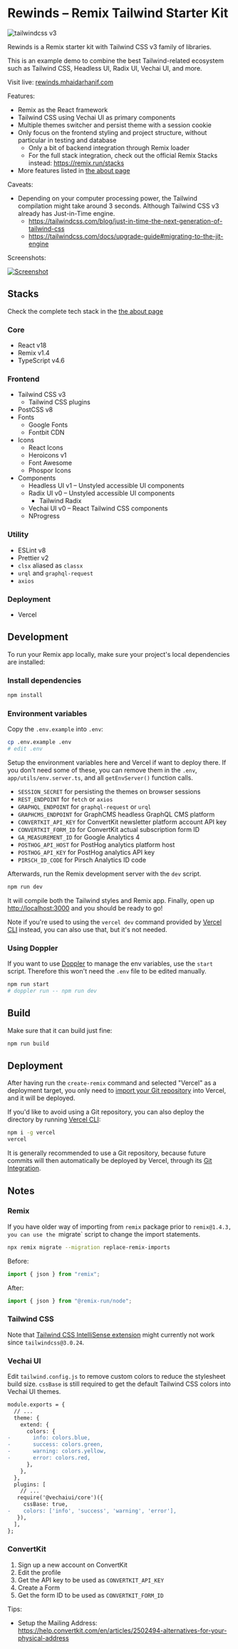 # Rewinds – Remix Tailwind Starter Kit

![tailwindcss v3](https://img.shields.io/badge/tailwindcss-v3-0F172A?logo=tailwindcss&style=flat&labelColor=38bdf8&logoColor=ffffff)

Rewinds is a Remix starter kit with Tailwind CSS v3 family of libraries.

This is an example demo to combine the best Tailwind-related ecosystem such as Tailwind CSS, Headless UI, Radix UI, Vechai UI, and more.

Visit live: [rewinds.mhaidarhanif.com](https://rewinds.mhaidarhanif.com)

Features:

- Remix as the React framework
- Tailwind CSS using Vechai UI as primary components
- Multiple themes switcher and persist theme with a session cookie
- Only focus on the frontend styling and project structure, without particular in testing and database
  - Only a bit of backend integration through Remix loader
  - For the full stack integration, check out the official Remix Stacks instead: https://remix.run/stacks
- More features listed in [the about page](https://rewinds.mhaidarhanif.com/about)

Caveats:

- Depending on your computer processing power, the Tailwind compilation might take around 3 seconds. Although Tailwind CSS v3 already has Just-in-Time engine.
  - https://tailwindcss.com/blog/just-in-time-the-next-generation-of-tailwind-css
  - https://tailwindcss.com/docs/upgrade-guide#migrating-to-the-jit-engine

Screenshots:

[![Screenshot](public/assets/screenshots/home.png)](https://rewinds.mhaidarhanif.com)

## Stacks

Check the complete tech stack in the [the about page](https://rewinds.mhaidarhanif.com/about)

### Core

- React v18
- Remix v1.4
- TypeScript v4.6

### Frontend

- Tailwind CSS v3
  - Tailwind CSS plugins
- PostCSS v8
- Fonts
  - Google Fonts
  - Fontbit CDN
- Icons
  - React Icons
  - Heroicons v1
  - Font Awesome
  - Phospor Icons
- Components
  - Headless UI v1 – Unstyled accessible UI components
  - Radix UI v0 – Unstyled accessible UI components
    - Tailwind Radix
  - Vechai UI v0 – React Tailwind CSS components
  - NProgress

### Utility

- ESLint v8
- Prettier v2
- `clsx` aliased as `classx`
- `urql` and `graphql-request`
- `axios`

### Deployment

- Vercel

## Development

To run your Remix app locally, make sure your project's local dependencies are installed:

### Install dependencies

```sh
npm install
```

### Environment variables

Copy the `.env.example` into `.env`:

```sh
cp .env.example .env
# edit .env
```

Setup the environment variables here and Vercel if want to deploy there.
If you don't need some of these, you can remove them in the `.env`, `app/utils/env.server.ts`, and all `getEnvServer()` function calls.

- `SESSION_SECRET` for persisting the themes on browser sessions
- `REST_ENDPOINT` for `fetch` or `axios`
- `GRAPHQL_ENDPOINT` for `graphql-request` or `urql`
- `GRAPHCMS_ENDPOINT` for GraphCMS headless GraphQL CMS platform
- `CONVERTKIT_API_KEY` for ConvertKit newsletter platform account API key
- `CONVERTKIT_FORM_ID` for ConvertKit actual subscription form ID
- `GA_MEASUREMENT_ID` for Google Analytics 4
- `POSTHOG_API_HOST` for PostHog analytics platform host
- `POSTHOG_API_KEY` for PostHog analytics API key
- `PIRSCH_ID_CODE` for Pirsch Analytics ID code

Afterwards, run the Remix development server with the `dev` script.

```sh
npm run dev
```

It will compile both the Tailwind styles and Remix app.
Finally, open up [http://localhost:3000](http://localhost:3000) and you should be ready to go!

Note if you're used to using the `vercel dev` command provided by [Vercel CLI](https://vercel.com/cli) instead, you can also use that, but it's not needed.

### Using Doppler

If you want to use [Doppler](https://doppler.com) to manage the env variables, use the `start` script. Therefore this won't need the `.env` file to be edited manually.

```sh
npm run start
# doppler run -- npm run dev
```

## Build

Make sure that it can build just fine:

```sh
npm run build
```

## Deployment

After having run the `create-remix` command and selected "Vercel" as a deployment target, you only need to [import your Git repository](https://vercel.com/new) into Vercel, and it will be deployed.

If you'd like to avoid using a Git repository, you can also deploy the directory by running [Vercel CLI](https://vercel.com/cli):

```sh
npm i -g vercel
vercel
```

It is generally recommended to use a Git repository, because future commits will then automatically be deployed by Vercel, through its [Git Integration](https://vercel.com/docs/concepts/git).

## Notes

### Remix

If you have older way of importing from `remix` package prior to `remix@1.4.3, you can use the `migrate` script to change the import statements.

```sh
npx remix migrate --migration replace-remix-imports
```

Before:

```jsx
import { json } from "remix";
```

After:

```jsx
import { json } from "@remix-run/node";
```

### Tailwind CSS

Note that [Tailwind CSS IntelliSense extension](https://marketplace.visualstudio.com/items?itemName=bradlc.vscode-tailwindcss) might currently not work since `tailwindcss@3.0.24`.

### Vechai UI

Edit `tailwind.config.js` to remove custom colors to reduce the stylesheet build size.
`cssBase` is still required to get the default Tailwind CSS colors into Vechai UI themes.

```diff
module.exports = {
  // ...
  theme: {
    extend: {
      colors: {
-       info: colors.blue,
-       success: colors.green,
-       warning: colors.yellow,
-       error: colors.red,
      },
    },
  },
  plugins: [
    // ...
   require('@vechaiui/core')({
     cssBase: true,
-    colors: ['info', 'success', 'warning', 'error'],
   }),
  ],
};
```

### ConvertKit

1. Sign up a new account on ConvertKit
2. Edit the profile
3. Get the API key to be used as `CONVERTKIT_API_KEY`
4. Create a Form
5. Get the form ID to be used as `CONVERTKIT_FORM_ID`

Tips:

- Setup the Mailing Address: https://help.convertkit.com/en/articles/2502494-alternatives-for-your-physical-address
